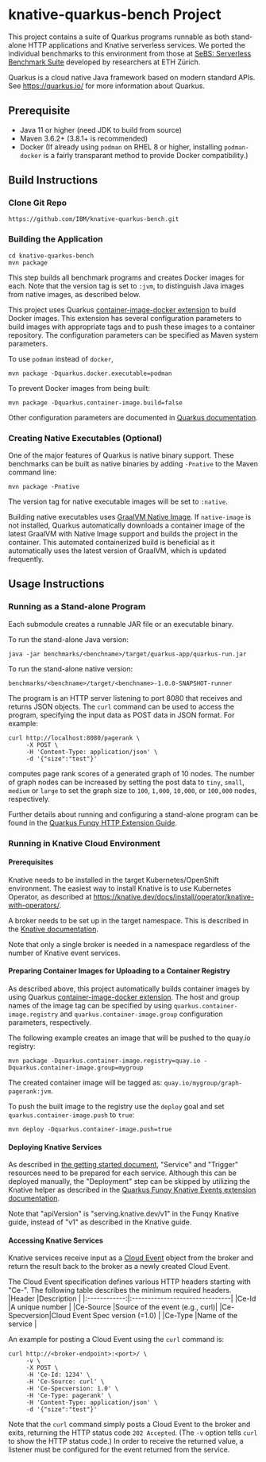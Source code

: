 # knative-quarkus-bench Project

This project contains a suite of Quarkus programs runnable as both stand-alone
HTTP applications and Knative serverless services.
We ported the individual benchmarks to this environment from those at
[SeBS: Serverless Benchmark Suite](https://github.com/spcl/serverless-benchmarks)
developed by researchers at ETH Z&uuml;rich.

Quarkus is a cloud native Java framework based on modern standard APIs.
See https://quarkus.io/ for more information about Quarkus.

## Prerequisite

* Java 11 or higher (need JDK to build from source)
* Maven 3.6.2+ (3.8.1+ is recommended)
* Docker  (If already using `podman` on RHEL 8 or higher, installing `podman-docker` is a fairly transparant method to provide Docker compatibility.)


## Build Instructions

### Clone Git Repo
```shell
https://github.com/IBM/knative-quarkus-bench.git
```

### Building the Application
```shell
cd knative-quarkus-bench
mvn package
```

This step builds all benchmark programs and creates Docker images for each.
Note that the version tag is set to `:jvm`, to distinguish
Java images from native images, as described below.

This project uses Quarkus
[container-image-docker extension](https://quarkus.io/guides/container-image#docker)
to build Docker images.  This extension has several configuration parameters to build
images with appropriate tags and to push these images to a container repository.
The configuration parameters can be specified as Maven system parameters.

To use `podman` instead of `docker`,
```shell
mvn package -Dquarkus.docker.executable=podman
```

To prevent Docker images from being built:
```shell
mvn package -Dquarkus.container-image.build=false
```

Other configuration parameters are documented in
[Quarkus documentation](https://quarkus.io/guides/container-image#customizing).


### Creating Native Executables (Optional)

One of the major features of Quarkus is native binary support.
These benchmarks can be built as native binaries
by adding `-Pnative` to the Maven command line:
```shell
mvn package -Pnative
```

The version tag for native executable images will be set to `:native`.

Building native executables uses
[GraalVM Native Image](https://www.graalvm.org/22.0/reference-manual/native-image/).
If `native-image` is not installed, Quarkus automatically downloads
a container image of the latest GraalVM with Native Image support and builds the project
in the container.  This automated containerized build is beneficial as
it automatically uses the latest version of GraalVM, which is updated frequently.


## Usage Instructions

### Running as a Stand-alone Program

Each submodule creates a runnable JAR file or an executable binary.

To run the stand-alone Java version:
```shell
java -jar benchmarks/<benchname>/target/quarkus-app/quarkus-run.jar
```
To run the stand-alone native version:
```shell
benchmarks/<benchname>/target/<benchname>-1.0.0-SNAPSHOT-runner
```

The program is an HTTP server listening to port 8080 that receives and returns JSON objects.
The `curl` command can be used to access the program, specifying the input data as POST data
in JSON format. For example:
```shell
curl http://localhost:8080/pagerank \
     -X POST \
     -H 'Content-Type: application/json' \
     -d '{"size":"test"}'
```
computes page rank scores of a generated graph of 10 nodes.
The number of graph nodes can be increased by setting the post data to `tiny`, `small`, `medium` or `large` to set the graph size to `100`, `1,000`, `10,000`, or `100,000` nodes, respectively.


Further details about running and configuring a stand-alone program can be found in the
[Quarkus Funqy HTTP Extension Guide](https://quarkus.io/guides/funqy-http).


### Running in Knative Cloud Environment

#### Prerequisites

Knative needs to be installed in the target Kubernetes/OpenShift environment.
The easiest way to install Knative is to use Kubernetes Operator, as described at
https://knative.dev/docs/install/operator/knative-with-operators/.

A broker needs to be set up in the target namespace.  This is described in the
[Knative documentation](https://knative.dev/docs/eventing/getting-started/#adding-a-broker-to-the-namespace).

Note that only a single broker is needed in a namespace regardless of the number of
Knative event services.


#### Preparing Container Images for Uploading to a Container Registry

As described above, this project automatically builds container images by using Quarkus
[container-image-docker extension](https://quarkus.io/guides/container-image#docker).
The host and group names of the image tag can be specified by using
`quarkus.container-image.registry` and `quarkus.container-image.group` configuration
parameters, respectively.

The following example creates an image that will be pushed to the quay.io registry:
```shell
mvn package -Dquarkus.container-image.registry=quay.io -Dquarkus.container-image.group=mygroup
```
The created container image will be tagged as: `quay.io/mygroup/graph-pagerank:jvm`.

To push the built image to the registry use the `deploy` goal and set
`quarkus.container-image.push` to `true`:
```shell
mvn deploy -Dquarkus.container-image.push=true
```


#### Deploying Knative Services

As described in
[the getting started document](https://knative.dev/docs/eventing/getting-started/),
"Service" and "Trigger" resources need to be prepared for each service.
Although this can be deployed manually, the "Deployment" step can be skipped
by utilizing the Knative helper as described in the
[Quarkus Funqy Knative Events extension documentation](https://quarkus.io/guides/funqy-knative-events).

Note that "apiVersion" is "serving.knative.dev/v1" in the Funqy Knative guide, instead of
"v1" as described in the Knative guide.


#### Accessing Knative Services

Knative services receive input as a [Cloud Event](https://cloudevents.io/) object
from the broker and return the result back to the broker as a newly created Cloud Event.

The Cloud Event specification defines various HTTP headers starting with "Ce-".
The following table describes the minimum required headers.
|Header        |Description                     |
|:------------:|:-------------------------------|
|Ce-Id         |A unique number                 |
|Ce-Source     |Source of the event (e.g., curl)|
|Ce-Specversion|Cloud Event Spec version (=1.0) |
|Ce-Type       |Name of the service             |

An example for posting a Cloud Event using the `curl` command is:
```shell
curl http://<broker-endpoint>:<port>/ \
     -v \
     -X POST \
     -H 'Ce-Id: 1234' \
     -H 'Ce-Source: curl' \
     -H 'Ce-Specversion: 1.0' \
     -H 'Ce-Type: pagerank' \
     -H 'Content-Type: application/json' \
     -d '{"size":"test"}'
```


Note that the `curl` command simply posts a Cloud Event to the broker and exits, returning the
HTTP status code `202 Accepted`. (The `-v` option tells `curl` to show the HTTP status code.)
In order to receive the returned value, a listener must be configured for the event
returned from the service.
